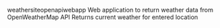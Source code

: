 weathersiteopenapiwebapp
Web application to return weather data from OpenWeatherMap API
Returns current weather for entered location
